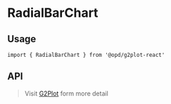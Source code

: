 # RadialBarChart

## Usage

```tsx | pure
import { RadialBarChart } from '@opd/g2plot-react'
```

## API

<API id="RadialBarChart"></API>

> Visit [G2Plot](https://g2plot.antv.antgroup.com/api/plot-api) form more detail
